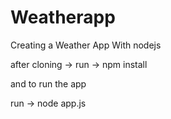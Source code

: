 # Weatherapp
Creating a Weather App With nodejs


after cloning -> run -> npm install
 
and to run the app 

run -> node app.js
